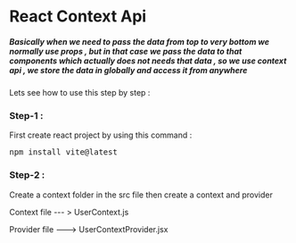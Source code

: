 # React Context Api
##### Basically when we need to pass the data from top to very bottom we normally use props , but in that case we pass the data to that components which actually does not needs that data , so we use context api , we store the data in globally and access it from anywhere


Lets see how to use this step by step : 

### Step-1 : 
First create react project by using this command :

 <pre>npm install vite@latest </pre>


### Step-2 :

Create a context folder in the src file 
then create a context and provider 

Context file --- > UserContext.js


Provider file ---> UserContextProvider.jsx





